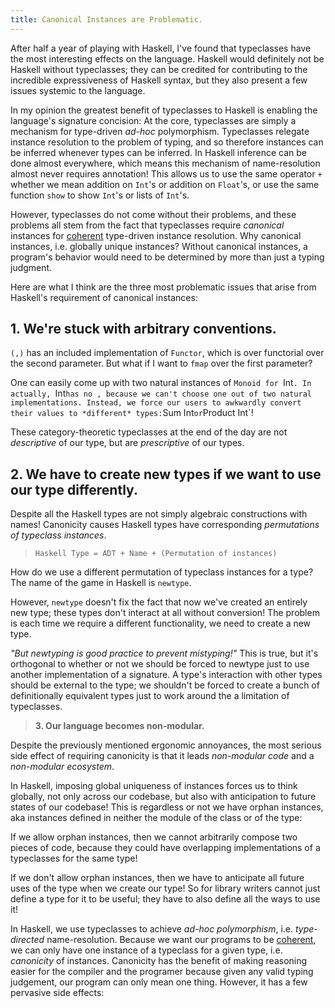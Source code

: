 ```yaml
---
title: Canonical Instances are Problematic.
---
```


After half a year of playing with Haskell, I've found that typeclasses have the most interesting effects on the language. Haskell would definitely not be Haskell without typeclasses; they can be credited for contributing to the incredible expressiveness of Haskell syntax, but they also present a few issues systemic to the language.

In my opinion the greatest benefit of typeclasses to Haskell is enabling the language's signature concision: At the core, typeclasses are simply a mechanism for type-driven *ad-hoc* polymorphism. Typeclasses relegate instance resolution to the problem of typing, and so therefore instances can be inferred whenever types can be inferred. In Haskell inference can be done almost everywhere, which means this mechanism of name-resolution almost never requires annotation! This allows us to use the same operator `+` whether we mean addition on `Int`'s or addition on `Float`'s, or use the same function `show` to show `Int`'s or lists of `Int`'s.


However, typeclasses do not come without their problems, and these problems all stem from the fact that typeclasses require *canonical* instances for [coherent](http://blog.ezyang.com/2014/07/type-classes-confluence-coherence-global-uniqueness/) type-driven instance resolution. Why canonical instances, i.e. globally unique instances? Without canonical instances, a program's behavior would need to be determined by more than just a typing judgment. 

Here are what I think are the three most problematic issues that arise from Haskell's requirement of canonical instances:


## 1. We're stuck with arbitrary conventions.

`(,)` has an included implementation of `Functor`, which is over functorial over the second parameter. But what if I want to `fmap` over the first parameter?

One can easily come up with two natural instances of `Monoid for `Int`. In actually, `Int` has no , because we can't choose one out of two natural implementations. Instead, we force our users to awkwardly convert their values to *different* types: `Sum Int` or `Product Int`!


These category-theoretic typeclasses at the end of the day are not *descriptive* of our type, but are *prescriptive* of our types.


## 2. We have to create new types if we want to use our type differently.

Despite all the 
Haskell types are not simply algebraic constructions with names! Canonicity causes Haskell types have corresponding *permutations of typeclass instances*.

> `Haskell Type = ADT + Name + (Permutation of instances)`


How do we use a different permutation of typeclass instances for a type? The name of the game in Haskell is `newtype`. 

However, `newtype` doesn't fix the fact that now we've created an entirely new type; these types don't interact at all without conversion! The problem is each time we require a different functionality, we need to create a new type.

*"But newtyping is good practice to prevent mistyping!"*  This is true, but it's orthogonal to whether or not we should be forced to newtype just to use another implementation of a signature. A type's interaction with other types should be external to the type; we shouldn't be forced to create a bunch of definitionally equivalent types just to work around the a limitation of typeclasses.



> **3. Our language becomes non-modular.**

Despite the previously mentioned ergonomic annoyances, the most serious side effect of requiring canonicity is that it leads *non-modular code* and a *non-modular ecosystem*.

In Haskell, imposing global uniqueness of instances forces us to think globally, not only across our codebase, but also with anticipation to future states of our codebase! This is regardless or not we have orphan instances, aka instances defined in neither the module of the  class or of the type:

If we allow orphan instances, then we cannot arbitrarily compose two pieces of code, because they could have overlapping implementations of a typeclasses for the same type!

If we don't allow orphan instances, then we have to anticipate all future uses of the type when we create our type! So for library writers cannot just define a type for it to be useful; they have to also define all the ways to use it!


In Haskell, we use typeclasses to achieve *ad-hoc polymorphism*, i.e. *type-directed* name-resolution. Because we want our programs to be [coherent](http://blog.ezyang.com/2014/07/type-classes-confluence-coherence-global-uniqueness/), we can only have one instance of a typeclass for a given type, i.e. *canonicity* of instances. 
Canonicity has the benefit of making reasoning easier for the compiler and the programer because given any valid typing judgement, our program can only mean one thing. However, it has a few pervasive side effects:

